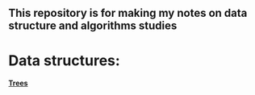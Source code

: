## This repository is for making my notes on **data structure** and **algorithms** studies

# Data structures:
    
#### [Trees](https://github.com/Luisgustavom1/data-structures/tree/main/data-structures/trees)

